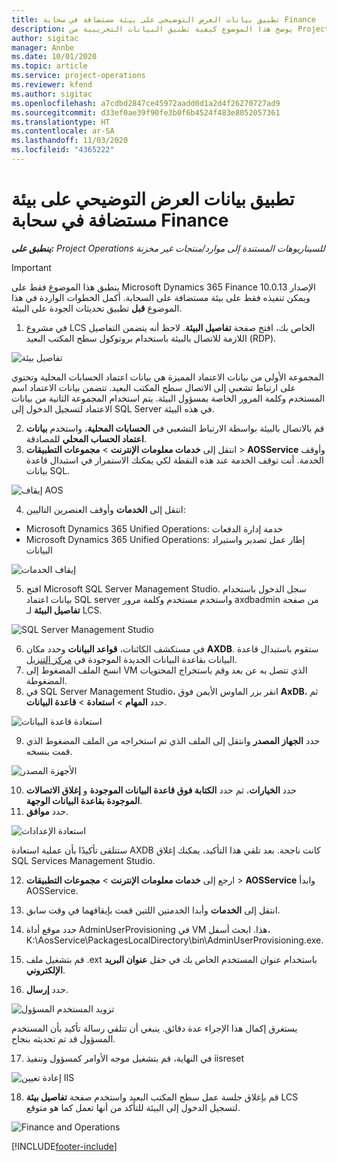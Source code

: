 ```yaml
---
title: تطبيق بيانات العرض التوضيحي على بيئة مستضافة في سحابة Finance
description: يوضح هذا الموضوع كيفية تطبيق البيانات التجريبية من Project Operations إلى بيئة Dynamics 365 Finance المستضافة على السحابة.
author: sigitac
manager: Annbe
ms.date: 10/01/2020
ms.topic: article
ms.service: project-operations
ms.reviewer: kfend
ms.author: sigitac
ms.openlocfilehash: a7cdbd2847ce45972aadd0d1a2d4f26270727ad9
ms.sourcegitcommit: d33ef0ae39f90fe3b0f6b4524f483e8052057361
ms.translationtype: HT
ms.contentlocale: ar-SA
ms.lasthandoff: 11/03/2020
ms.locfileid: "4365222"
---
```

# <a name="apply-demo-data-to-a-finance-cloud-hosted-environment"></a>تطبيق بيانات العرض التوضيحي على بيئة مستضافة في سحابة Finance

_**ينطبق على:** Project Operations للسيناريوهات المستندة إلى موارد/منتجات غير مخزنة‬_

> [!IMPORTANT]
> ينطبق هذا الموضوع فقط على Microsoft Dynamics 365 Finance الإصدار 10.0.13 ويمكن تنفيذه فقط على بيئة مستضافة على السحابة. أكمل الخطوات الواردة في هذا الموضوع **قبل** تطبيق تحديثات الجودة على البيئة.

1. في مشروع LCS الخاص بك، افتح صفحة **تفاصيل البيئة**. لاحظ أنه يتضمن التفاصيل اللازمة للاتصال بالبيئة باستخدام بروتوكول سطح المكتب البعيد (RDP).

![تفاصيل بيئة ](./media/1EnvironmentDetails.png)

المجموعة الأولى من بيانات الاعتماد المميزة هي بيانات اعتماد الحسابات المحلية وتحتوي على ارتباط تشعبي إلى الاتصال سطح المكتب البعيد. تتضمن بيانات الاعتماد اسم المستخدم وكلمة المرور الخاصة بمسؤول البيئة. يتم استخدام المجموعة الثانية من بيانات الاعتماد لتسجيل الدخول إلى SQL Server في هذه البيئة.

2. قم بالاتصال بالبيئة بواسطة الارتباط التشعبي في **الحسابات المحلية**، واستخدم **بيانات اعتماد الحساب المحلي** للمصادقة.
3. انتقل إلى **خدمات معلومات الإنترنت** > **مجموعات التطبيقات** > **AOSService** وأوقف الخدمة. أنت توقف الخدمة عند هذه النقطة لكي يمكنك الاستمرار في استبدال قاعدة بيانات SQL.

![إيقاف AOS](./media/2StopAOS.png)

4. انتقل إلى **الخدمات** وأوقف العنصرين التاليين:

- Microsoft Dynamics 365 Unified Operations: خدمة إدارة الدفعات
- Microsoft Dynamics 365 Unified Operations: إطار عمل تصدير واستيراد البيانات

![إيقاف الخدمات](./media/3StopServices.png)

5. افتح Microsoft SQL Server Management Studio. سجل الدخول باستخدام بيانات اعتماد SQL server واستخدم مستخدم وكلمة مرور axdbadmin من صفحة **تفاصيل البيئة** لـ LCS.

![SQL Server Management Studio](./media/4SSMS.png)

6. في مستكشف الكائنات، **قواعد البيانات** وحدد مكان **AXDB**. ستقوم باستبدال قاعدة البيانات بقاعدة البيانات الجديدة الموجودة في [مركز التنزيل](https://download.microsoft.com/download/1/a/3/1a314bd2-b082-4a87-abdc-1ba26c92b63d/ProjOpsDemoDataFOGARelease.zip). 
7. انسخ الملف المضغوط إلى VM الذي تتصل به عن بعد وقم باستخراج المحتويات المضغوطة.
8. في SQL Server Management Studio، انقر بزر الماوس الأيمن فوق **AxDB**، ثم حدد **المهام** > **استعادة** > **قاعدة البيانات**.

![استعادة قاعدة البيانات](./media/5RestoreDatabase.png)

9. حدد **الجهاز المصدر** وانتقل إلى الملف الذي تم استخراجه من الملف المضغوط الذي قمت بنسخه.

![الأجهزة المصدر](./media/6SourceDevice.png)

10. حدد **الخيارات**، ثم حدد **الكتابة فوق قاعدة البيانات الموجودة** و **إغلاق الاتصالات الموجودة بقاعدة البيانات الوجهة**. 
11. حدد **موافق**.

![استعادة الإعدادات](./media/7RestoreSetting.png)

ستتلقى تأكيدًا بأن عملية استعادة AXDB كانت ناجحة. بعد تلقي هذا التأكيد، يمكنك إغلاق SQL Services Management Studio.

12. ارجع إلى **خدمات معلومات الإنترنت** > **مجموعات التطبيقات** > **AOSService** وابدأ AOSService.
13. انتقل إلى **الخدمات** وأبدا الخدمتين اللتين قمت بإيقافهما في وقت سابق.

14. حدد موقع أداة AdminUserProvisioning في VM هذا. ابحث أسفل، K:\AosService\PackagesLocalDirectory\bin\AdminUserProvisioning.exe.
15. قم بتشغيل ملف .ext باستخدام عنوان المستخدم الخاص بك في حقل **عنوان البريد الإلكتروني**. 
16. حدد **إرسال**.

![تزويد المستخدم المسؤول](./media/8AdminUserProvisioning.png)

يستغرق إكمال هذا الإجراء عدة دقائق. ينبغي أن تتلقي رسالة تأكيد بأن المستخدم المسؤول قد تم تحديثه بنجاح.

17. في النهاية، قم بتشغيل موجه الأوامر كمسؤول وتنفيذ iisreset

![إعادة تعيين IIS](./media/9IISReset.png)

18. قم بإغلاق جلسة عمل سطح المكتب البعيد واستخدم صفحة **تفاصيل بيئة** LCS لتسجيل الدخول إلى البيئة للتأكد من أنها تعمل كما هو متوقع.

![Finance and Operations](./media/10FinanceAndOperations.png)


[!INCLUDE[footer-include](../includes/footer-banner.md)]